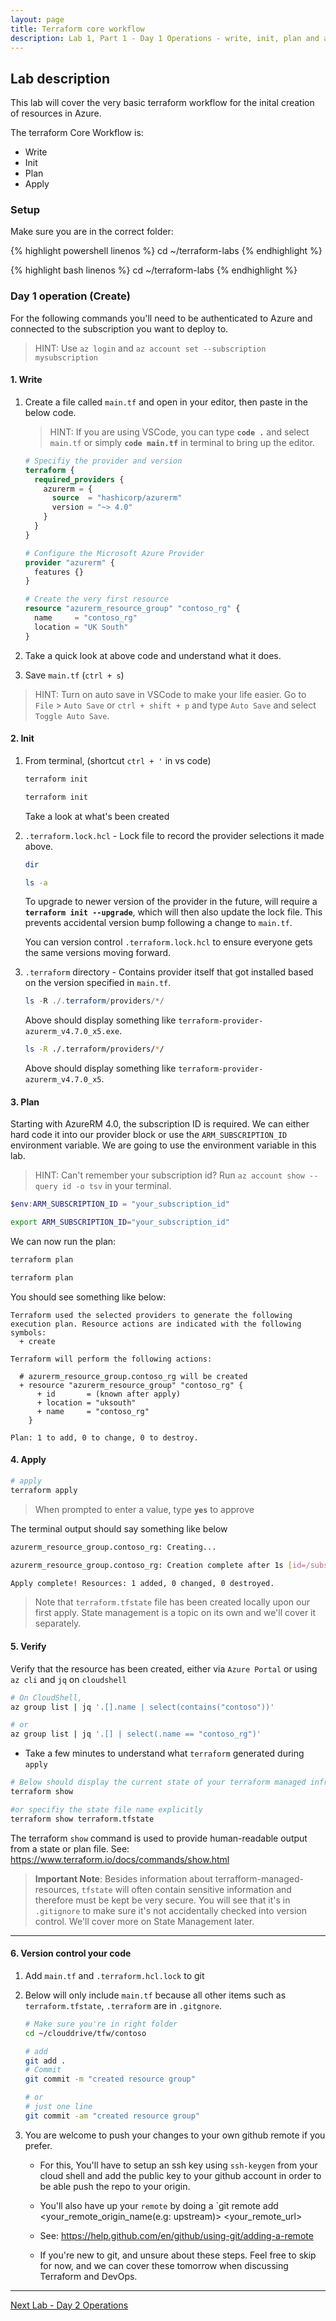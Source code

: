 ```yaml
---
layout: page
title: Terraform core workflow
description: Lab 1, Part 1 - Day 1 Operations - write, init, plan and apply
---
```


## Lab description

This lab will cover the very basic terraform workflow for the inital creation of resources in Azure.

The terraform Core Workflow is:

* Write
* Init
* Plan
* Apply

### Setup

Make sure you are in the correct folder:

{% highlight powershell linenos %}
cd ~/terraform-labs
{% endhighlight %}

{% highlight bash linenos %}
cd ~/terraform-labs
{% endhighlight %}

### Day 1 operation (Create)

For the following commands you'll need to be authenticated to Azure and connected to the subscription you want to deploy to.

> HINT: Use `az login` and `az account set --subscription mysubscription`

#### 1. Write

1. Create a file called `main.tf` and open in your editor, then paste in the below code.

    > HINT: If you are using VSCode, you can type **`code .`** and select `main.tf` or simply **`code main.tf`** in terminal to bring up the editor.
  
    ```terraform
    # Specifiy the provider and version
    terraform {
      required_providers {
        azurerm = {
          source  = "hashicorp/azurerm"
          version = "~> 4.0"
        }
      }
    }
    
    # Configure the Microsoft Azure Provider
    provider "azurerm" {
      features {}
    }
    
    # Create the very first resource
    resource "azurerm_resource_group" "contoso_rg" {
      name     = "contoso_rg"
      location = "UK South"
    }
    ```

1. Take a quick look at above code and understand what it does.
1. Save `main.tf` (`ctrl + s`)

> HINT: Turn on auto save in VSCode to make your life easier. Go to `File` > `Auto Save` or `ctrl + shift + p` and type `Auto Save` and select `Toggle Auto Save`.

#### 2. Init

1. From terminal, (shortcut `ctrl + '` in vs code)

    ```powershell
    terraform init
    ```

    ```bash
    terraform init
    ```

    Take a look at what's been created

1. `.terraform.lock.hcl` - Lock file to record the provider selections it made above.

    ```powershell
    dir
    ```

    ```bash
    ls -a
    ```

    To upgrade to newer version of the provider in the future, will require a **`terraform init --upgrade`**, which will then also update the lock file. This prevents accidental version bump following a change to `main.tf`.

    You can version control `.terraform.lock.hcl` to ensure everyone gets the same versions moving forward.

1. `.terraform` directory - Contains provider itself that got installed based on the version specified in `main.tf`.

    ```powershell
    ls -R ./.terraform/providers/*/
    ```

    Above should display something like `terraform-provider-azurerm_v4.7.0_x5.exe`.

    ```bash
    ls -R ./.terraform/providers/*/   
    ```

    Above should display something like `terraform-provider-azurerm_v4.7.0_x5`.

#### 3. Plan

Starting with AzureRM 4.0, the subscription ID is required. We can either hard code it into our provider block or use the `ARM_SUBSCRIPTION_ID` environment variable. We are going to use the environment variable in this lab.

> HINT: Can't remember your subscription id? Run `az account show --query id -o tsv` in your terminal.

```powershell
$env:ARM_SUBSCRIPTION_ID = "your_subscription_id"
```

```bash
export ARM_SUBSCRIPTION_ID="your_subscription_id"
```

We can now run the plan:

```powershell
terraform plan
```

```bash
terraform plan
```  

You should see something like below:

```text
Terraform used the selected providers to generate the following execution plan. Resource actions are indicated with the following symbols:
  + create

Terraform will perform the following actions:

  # azurerm_resource_group.contoso_rg will be created
  + resource "azurerm_resource_group" "contoso_rg" {
      + id       = (known after apply)
      + location = "uksouth"
      + name     = "contoso_rg"
    }

Plan: 1 to add, 0 to change, 0 to destroy.
```

#### 4. Apply

```bash
# apply
terraform apply
```

> When prompted to enter a value, type **`yes`** to approve

The terminal output should say something like below

```bash
azurerm_resource_group.contoso_rg: Creating...

azurerm_resource_group.contoso_rg: Creation complete after 1s [id=/subscriptions/.../resourceGroups/contoso_rg]

Apply complete! Resources: 1 added, 0 changed, 0 destroyed.
```

> Note that `terraform.tfstate` file has been created locally upon our first apply. State management is a topic on its own and we'll cover it separately. 

#### 5. Verify

Verify that the resource has been created, either via `Azure Portal` or using `az cli` and `jq` on `cloudshell`

```bash
# On CloudShell,
az group list | jq '.[].name | select(contains("contoso"))'

# or
az group list | jq '.[] | select(.name == "contoso_rg")'
```

* Take a few minutes to understand what `terraform` generated during `apply`

```bash
# Below should display the current state of your terraform managed infrastructure    
terraform show 

#or specifiy the state file name explicitly
terraform show terraform.tfstate
```

The terraform `show` command is used to provide human-readable output from a state or plan file. See: https://www.terraform.io/docs/commands/show.html

> **Important Note**:
Besides information about terrafform-managed-resources, `tfstate` will often contain sensitive information and therefore must be kept be very secure. You will see that it's in `.gitignore` to make sure it's not accidentally checked into version control. We'll cover more on State Management later.

---

#### 6. Version control your code

1. Add `main.tf` and `.terraform.hcl.lock` to git

1. Below will only include `main.tf` because all other items such as `terraform.tfstate`, `.terraform` are in `.gitgnore`. 

    ```bash
    # Make sure you're in right folder
    cd ~/clouddrive/tfw/contoso
    
    # add
    git add .
    # Commit
    git commit -m "created resource group"

    # or 
    # just one line
    git commit -am "created resource group"
    ```

1. You are welcome to push your changes to your own github remote if you prefer. 

    * For this, You'll have to setup an ssh key using `ssh-keygen` from your cloud shell and add the public key to your github account in order to be able push the repo to your origin.

    * You'll also have up your `remote` by doing a `git remote add <your_remote_origin_name(e.g: upstream)> <your_remote_url>

    * See: https://help.github.com/en/github/using-git/adding-a-remote

    * If you're new to git, and unsure about these steps. Feel free to skip for now, and we can cover these tomorrow when discussing Terraform and DevOps.

---

[Next Lab - Day 2 Operations](02-day-2-operations.md)
